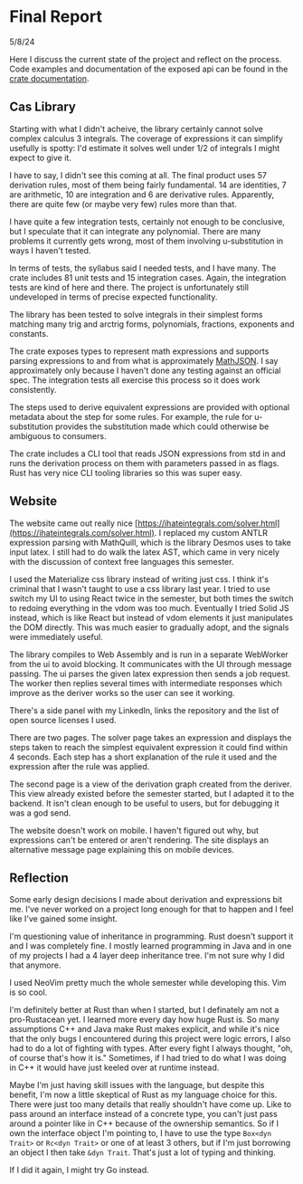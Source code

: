 # Final Report

5/8/24

Here I discuss the current state of the project and reflect on the process. Code
examples and documentation of the exposed api can be found in the
[crate documentation](https://docs.rs/ihateintegrals/0.1.2/ihateintegrals/).

## Cas Library

Starting with what I didn't acheive, the library certainly cannot solve complex
calculus 3 integrals. The coverage of expressions it can simplify usefully is
spotty: I'd estimate it solves well under 1/2 of integrals I might expect to
give it.

I have to say, I didn't see this coming at all. The final product uses 57
derivation rules, most of them being fairly fundamental. 14 are identities, 7
are arithmetic, 10 are integration and 6 are derivative rules. Apparently, there
are quite few (or maybe very few) rules more than that.

I have quite a few integration tests, certainly not enough to be conclusive, but
I speculate that it can integrate any polynomial. There are many problems it
currently gets wrong, most of them involving u-substitution in ways I haven't
tested.

In terms of tests, the syllabus said I needed tests, and I have many. The crate
includes 81 unit tests and 15 integration cases. Again, the integration tests
are kind of here and there. The project is unfortunately still undeveloped in
terms of precise expected functionality.

The library has been tested to solve integrals in their simplest forms matching
many trig and arctrig forms, polynomials, fractions, exponents and constants.

The crate exposes types to represent math expressions and supports parsing
expressions to and from what is approximately
[MathJSON](https://cortexjs.io/math-json/). I say approximately only because I
haven't done any testing against an official spec. The integration tests all
exercise this process so it does work consistently.

The steps used to derive equivalent expressions are provided with optional
metadata about the step for some rules. For example, the rule for u-substitution
provides the substitution made which could otherwise be ambiguous to consumers.

The crate includes a CLI tool that reads JSON expressions from std in and runs
the derivation process on them with parameters passed in as flags. Rust has very
nice CLI tooling libraries so this was super easy.

## Website

The website came out really nice
[https://ihateintegrals.com/solver.html](https://ihateintegrals.com/solver.html).
I replaced my custom ANTLR expression parsing with MathQuill, which is the
library Desmos uses to take input latex. I still had to do walk the latex AST,
which came in very nicely with the discussion of context free languages this
semester.

I used the Materialize css library instead of writing just css. I think it's
criminal that I wasn't taught to use a css library last year. I tried to use
switch my UI to using React twice in the semester, but both times the switch to
redoing everything in the vdom was too much. Eventually I tried Solid JS
instead, which is like React but instead of vdom elements it just manipulates
the DOM directly. This was much easier to gradually adopt, and the signals were
immediately useful.

The library compiles to Web Assembly and is run in a separate WebWorker from the
ui to avoid blocking. It communicates with the UI through message passing. The
ui parses the given latex expression then sends a job request. The worker then
replies several times with intermediate responses which improve as the deriver
works so the user can see it working.

There's a side panel with my LinkedIn, links the repository and the list of open
source licenses I used.

There are two pages. The solver page takes an expression and displays the steps
taken to reach the simplest equivalent expression it could find within 4
seconds. Each step has a short explanation of the rule it used and the
expression after the rule was applied.

The second page is a view of the derivation graph created from the deriver. This
view already existed before the semester started, but I adapted it to the
backend. It isn't clean enough to be useful to users, but for debugging it was a
god send.

The website doesn't work on mobile. I haven't figured out why, but expressions
can't be entered or aren't rendering. The site displays an alternative message
page explaining this on mobile devices.

## Reflection

Some early design decisions I made about derivation and expressions bit me. I've
never worked on a project long enough for that to happen and I feel like I've
gained some insight.

I'm questioning value of inheritance in programming. Rust doesn't support it and
I was completely fine. I mostly learned programming in Java and in one of my
projects I had a 4 layer deep inheritance tree. I'm not sure why I did that
anymore.

I used NeoVim pretty much the whole semester while developing this. Vim is so
cool.

I'm definitely better at Rust than when I started, but I definately am not a 
pro-Rustacean yet. I learned more every day how huge Rust is. So many assumptions
C++ and Java make Rust makes explicit, and while it's nice that the only bugs
I encountered during this project were logic errors, I also had to do a lot of 
fighting with types. After every fight I always thought, "oh, of course that's 
how it is." Sometimes, if I had tried to do what I was doing in C++ it would have just
keeled over at runtime instead. 

Maybe I'm just having skill issues with the 
language, but despite this benefit, I'm now a little skeptical of Rust
as my language choice for this. There were just too many details that really 
shouldn't have come up. Like to pass around an interface instead of a concrete
type, you can't just pass around a pointer like in C++ because of the ownership
semantics. So if I own the interface object I'm pointing to, I have to use the
type `Box<dyn Trait>` or `Rc<dyn Trait>` or one of at least 3 others, but if 
I'm just borrowing an object I then take `&dyn Trait`. That's just a lot of
typing and thinking.

If I did it again, I might try Go instead.


